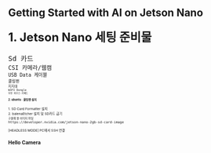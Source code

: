 Getting Started with AI on Jetson Nano
-
<div stlye="text-align: left;">
<font size="5"><b> 1. Jetson Nano  세팅 준비물</b></font>
<br>
<br>
<TT> Sd 카드</TT>
<small><br>
<TT> CSI 카메라/웹캠</TT>
<small><br>
<TT> USB Data 케이블 </TT>
<small><br>
<TT> 쿨링팬 </TT>
<small><br>
<TT> 지지대</TT>
<small><br>
<TT> WIFI Dongle</TT>
  <small><br>
<TT> 무선 마우스<span>&#183;</span>키패드</TT>
<br>   
    <br>   
<b><big> 2. ubuntu <span>&#183;</span> 쿨링팬 설치<big></b>
 <br>
 <br> 
1. SD Card Formatter 설치
    <br>    
2. balenaEtcher 설치 및 SD카드 굽기
   <br><small>구울때 쓸 이미지 파일</small>
   <br><TT>https://developer.nvidia.com/jetson-nano-2gb-sd-card-image </TT>
   <br>
  

[HEADLESS MODE] PC에서 SSH 연결

Hello Camera
-
